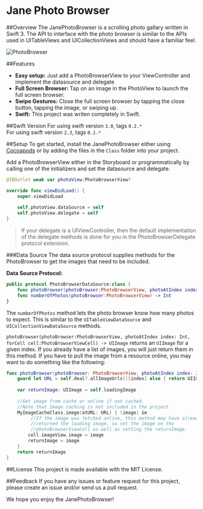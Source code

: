 # Jane Photo Browser

##Overview
The JanePhotoBrowser is a scrolling photo gallary written in Swift 3.  The API to interface with the photo browser is similar to the APIs used in UITableViews and UICollectionViews and should have a familiar feel.

![PhotoBrowser](JanePhotoBrowser.gif)

##Features
* **Easy setup:**  Just add a PhotoBrowserView to your ViewController and implement the datasource and delegate
* **Full Screen Browser:** Tap on an image in the PhotoView to launch the full screen browser.
* **Swipe Gestures:** Close the full screen browser by tapping the close button, tapping the image, or swiping up.
* **Swift:** This project was writen completely in Swift.

##Swift Version
For using swift version `3.0`, tags `0.2.*`  
For using swift version `2.3`, tags `0.1.*`

##Setup
To get started, install the JanePhotoBrowser either using [Cocoapods](https://cocoapods.org/) or by adding the files in the `Class` folder into your project.

Add a PhotoBrowserView either in the Storyboard or programmatically by calling one of the initializers and set the datasource and delegate.  

```swift
@IBOutlet weak var photoView:PhotoBrowserView?

override func viewDidLoad() {
	super.viewDidLoad
	
	self.photoView.dataSource = self
	self.photoView.delegate = self
}
```

> If your delegate is a UIViewController, then the default implementation of the delegate methods is done for you in the PhotoBrowserDelegate protocol extension.

###Data Source
The data source protocol supplies methods for the PhotoBrowser to get the images that need to be included.

**Data Source Protocol:**

```swift
public protocol PhotoBrowserDataSource:class {
    func photoBrowser(photoBrowser:PhotoBrowserView, photoAtIndex index: Int, forCell cell:PhotoBrowserViewCell) -> UIImage
    func numberOfPhotos(photoBrowser:PhotoBrowserView) -> Int
}
```

The `numberOfPhotos` method lets the photo browser know how many photos to expect.  This is similar to the `UITableViewDataSource` and `UICollectionViewDataSource` methods.

`photoBrowser(photoBrowser:PhotoBrowserView, photoAtIndex index: Int, forCell cell:PhotoBrowserViewCell) -> UIImage` returns an `UIImage` for a given index.  If you already have a list of images, you will just return them in this method.  If you have to pull the image from a resource online, you may want to do something like the following:

```swift
func photoBrowser(photoBrowser: PhotoBrowserView, photoAtIndex index: Int, forCell cell:PhotoBrowserViewCell) -> UIImage {
    guard let URL = self.deal?.allImageUrls()[index] else { return UIImage() }
    
    var returnImage: UIImage = self.loadingImage
    
    //Get image from cache or online if not cached.  
    //Note that Image caching is not included in the project.
    MyImageCacheClass.image(atURL: URL) { (image) in
    	 //If the image was fetched online, this method may have already 
    	 //returned the loading image, so set the image on the 
    	 //photoBrowserViewCell as well as setting the returnImage.
        cell.imageView.image = image
        returnImage = image
    }
    return returnImage
}
```

##License
This project is made available with the MIT License.

##Feedback
If you have any issues or feature request for this project, please create an issue and/or send us a pull request.

We hope you enjoy the JanePhotoBrowser!